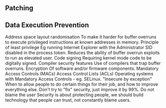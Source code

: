 ## Patching
## Data Execution Prevention
Address space layout randomisation
To make it harder for buffer overruns to execute privileged instructions at known addresses in memory.
Principle of least privilege
Eg running Internet Explorer with the Administrator SID disabled in the process token. Reduces the ability of buffer overrun exploits to run as elevated user.
Code signing
Requiring kernel mode code to be digitally signed.
Compiler security features
Use of compilers that trap buffer overruns.
Encryption
Of software and/or firmware components.
Mandatory Access Controls
(MACs)
Access Control Lists (ACLs)
Operating systems with Mandatory Access Controls - eg. SELinux.
"Insecure by exception"
When to allow people to do certain things for their job, and how to improve everything else. Don't try to "fix" security, just improve it by 99%.
Do not blame the user
Security is about protecting people, we should build technology that people can trust, not constantly blame users.
